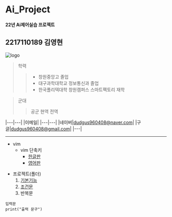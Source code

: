 # Ai_Project

#### 22년 Ai제어실습 프로젝트

## 2217110189 김영현

![logo](https://file.mk.co.kr/meet/neds/2022/03/image_readtop_2022_266263_16480620634983755.jpg)

> 학력
>>+ 창원중앙고 졸업
>>+ 대구과학대학교 정보통신과 졸업
>>+ 한국폴리텍대학 창원캠퍼스 스마트팩토리 재학

> 군대
>> 공군 현역 전역

|---|---|
|이메일|
|---|---|
|네이버|dudgus960408@naver.com|
|구글|dudgus960408@gmail.com|
|---|

------------------------------

* vim
     * vim 단축키
         * [한글판](https://github.com/surplus1492/Ai_Project/blob/main/VIM%20Cheat%20Sheet.pdf)
         * [영어판](https://github.com/surplus1492/Ai_Project/blob/main/vim-commands-cheat-sheet-by-pnap.pdf)

- 프로젝트(폴더)
    1. [기본기능](https://github.com/surplus1492/Ai_Project/tree/main/src/1.basic)
    1. [조건문](https://github.com/surplus1492/Ai_Project/tree/main/src/2.if)
    1. 반복문

```
입력문
print("출력 문구")
```
